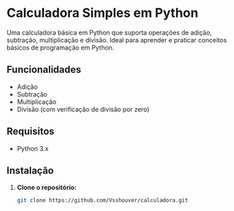 # Calculadora Simples em Python

Uma calculadora básica em Python que suporta operações de adição, subtração, multiplicação e divisão. Ideal para aprender e praticar conceitos básicos de programação em Python.

## Funcionalidades

- Adição
- Subtração
- Multiplicação
- Divisão (com verificação de divisão por zero)

## Requisitos

- Python 3.x

## Instalação

1. **Clone o repositório:**

   ```bash
   git clone https://github.com/Vsshouver/calculadora.git

